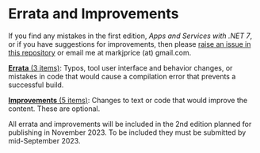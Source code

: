 # Errata and Improvements

If you find any mistakes in the first edition, *Apps and Services with .NET 7*, or if you have suggestions for improvements, then please [raise an issue in this repository](https://github.com/markjprice/apps-services-net7/issues) or email me at markjprice (at) gmail.com.

[**Errata** (3 items)](errata.md): Typos, tool user interface and behavior changes, or mistakes in code that would cause a compilation error that prevents a successful build.

[**Improvements** (5 items)](improvements.md): Changes to text or code that would improve the content. These are optional.

All errata and improvements will be included in the 2nd edition planned for publishing in November 2023. To be included they must be submitted by mid-September 2023.
